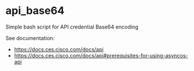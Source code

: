 # api_base64
 Simple bash script for API credential Base64 encoding

See documentation: 
* https://docs.ces.cisco.com/docs/api  
* https://docs.ces.cisco.com/docs/api#prerequisites-for-using-asyncos-api
